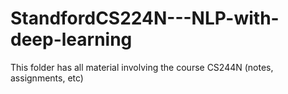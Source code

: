 # StandfordCS224N---NLP-with-deep-learning
This folder has all material involving the course CS244N (notes, assignments, etc)
